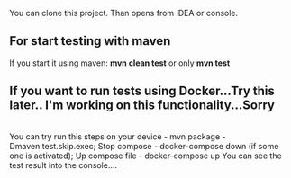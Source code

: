 You can clone this project. Than opens from IDEA or console.
</br>
<h2>For start testing with maven</h2>
If you start it using maven: <b>mvn clean test</b> or only <b>mvn test</b>
</br>
<h2>If you want to run tests using Docker...Try this later.. I'm working on this functionality...Sorry</h2>
</br>
You can try run this steps on your device - mvn package -Dmaven.test.skip.exec; 
Stop compose - docker-compose down (if some one is activated); 
Up compose file - docker-compose up
You can see the test result into the console....


